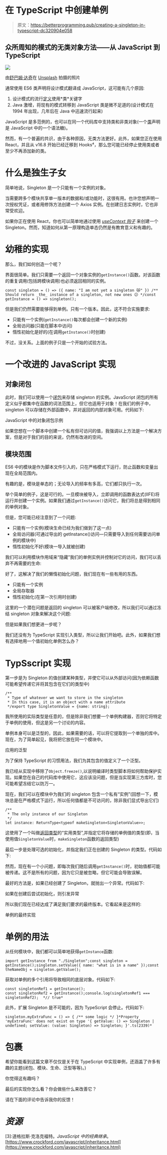 # 在 TypeScript 中创建单例

> 原文：<https://betterprogramming.pub/creating-a-singleton-in-typescript-dc320904e058>

## 众所周知的模式的无类对象方法——从 JavaScript 到 TypeScript

![](img/cdae724f08b3c5ef7f2686a308fcb2b8.png)

由[舒巴姆·达奇](https://unsplash.com/@theshubhamdhage?utm_source=unsplash&utm_medium=referral&utm_content=creditCopyText)在 [Unsplash](https://unsplash.com/s/photos/one?utm_source=unsplash&utm_medium=referral&utm_content=creditCopyText) 拍摄的照片

通常使用 ES6 类声明将设计模式翻译成 JavaScript，这可能有几个原因:

1.  设计模式的流行[定义](https://en.wikipedia.org/wiki/Singleton_pattern#:~:text=the%20singleton%20pattern%20is%20a%20software%20design%20pattern%20that%20restricts%20the%20instantiation%20of%20a%20class%20to%20one%20%22single%22%20instance.)使用*类*关键字
2.  Java 激增，将现有的模式转移到 JavaScript 类是微不足道的(设计模式在 1994 年出现，几年后在 Java 中迅速流行起来)

JavaScript 是多范例的，也可以在同一个代码库中支持类和非类对象(一个[类](https://developer.mozilla.org/en-US/docs/Web/JavaScript/Reference/Classes#defining_classes)声明是 JavaScript 中的一个语法糖)。

然而，有一个普遍的共识，由于各种原因，无类方法更好。此外，如果您正在使用 React，并且从 v16.8 开始已经迁移到 Hooks⁴，那么您可能已经停止使用类或者至少不再添加新的类。

# 什么是独生子女

简单地说，Singleton 是一个只能有一个实例的对象。

当需要跨多个模块共享单一版本的数据和/或功能时，这很有用。也许您想声明一次授权凭证，或者用修饰方法创建一个 Axios 实例。在创建日志实例时，它也非常受欢迎。

如果你正在使用 React，你也可以简单地通过使用 [*useContext 钩子*](https://reactjs.org/docs/hooks-reference.html#usecontext) 来创建一个 Singleton。然而，知道如何从第一原理构造单态仍然是有教育意义和有趣的。

# 幼稚的实现

那么，我们如何创造一个呢？

界面很简单。我们只需要一个返回一个对象实例的`getInstance()`函数。对该函数的重复调用(包括跨模块调用)也必须返回相同的实例。

```
const singleton = () => ({ name: "I am not yet a singleton 😿" }) /** Should return _the_ instance of a singleton, not new ones 😕 */const getInstance = () => singleton();
```

但是我们仍然需要能够得到单例。只有一个版本。因此，这不符合实施要求:

*   只能有一个实例(`getInstance()`每次都会创建一个新的实例)
*   全局访问器(只能在脚本中访问)
*   惰性初始化是好的(在调用`getInstance()`时创建)

不过，没关系。上面的例子只是一个开始的试验方法。

# 一个改进的 JavaScript 实现

## 对象闭包

此时，我们可以使用一个[闭包](https://developer.mozilla.org/en-US/docs/Web/JavaScript/Closures)来存储 singleton 的实例。JavaScript 闭包的所有定义似乎都集中在函数的词法范围上，但它也适用于对象！在我们的例子中，singleton 可以存储在外部函数中，并对返回的内部对象可用。代码如下:

JavaScript 中的对象闭包示例

如果您想在一个脚本中创建一个私有但可访问的值，我强调以上方法是一个解决方案，但是对于我们的目的来说，仍然有改进的空间。

## 模块范围

ES6 中的模块是作为脚本文件引入的，只在严格模式下运行，防止函数和变量出现在全局范围内。

有趣的是，模块是单态的；无论导入的频率有多高，它们都只执行一次。

举个简单的例子，这是可行的。一旦模块被导入，立即调用的函数表达式(IIFE)将运行并创建一个实例。如果我们通过`getInstance()`访问它，我们将总是得到相同的单例对象。

但是，您可能已经注意到了一个问题:

*   只能有一个实例(模块生命已经为我们做到了这一点)
*   全局访问器(可通过导出的 getInstance()访问—只需要导入到任何需要访问单例的模块中)
*   惰性初始化不好(模块一导入就被创建)

我们可以利用模块作用域来“隐藏”我们的单例实例并控制对它的访问，我们可以丢弃不再需要的生命:

好了，这解决了我们的懒惰初始化问题，我们现在有一些有用的东西。

*   只能有一个实例
*   全局存取器
*   惰性初始化(在第一次引用时创建)

这里的一个潜在问题是返回的 singleton 可以被客户端修改，所以我们可以通过冻结 singleton 对象来解决这个问题:

但是如果我们想更进一步呢？

我们还没有为 TypeScript 实现引入类型，所以让我们开始吧。此外，如果我们想有选择地用一个值初始化单例怎么办？

# TypSscript 实现

第一步是为 Singleton 的值创建某种类型，并使它可以从外部访问(因为依赖函数可能希望传递它并将其包含在它们的类型中)

```
/**
 * Type of whatever we want to store in the singleton
 * In this case, it is an object with a name attribute
 */export type SingletonValue = {name: string};
```

我所使用的实际类型是任意的，但是除非我们想要一个单例构建器，否则它将特定于单例的使用，但这是另一个讨论的内容。

单例本身可以是泛型的，因此，如果需要的话，可以将它提取到一个单独的库中。现在，为了简单起见，我将把它放在同一个模块中。

应用的泛型

为了保持 TypeScript 的习惯用法，我们为其包含的值定义了一个<t>泛型。</t>

我已经从实现中移除了`Object.freeze()`,以说明编译时类型脚本将如何帮助保护实现。如果您在自己的代码库中使用它，这应该没问题，但是当实现第三方库时，您可能希望冻结它以防万一。

现在，我们可以在模块中为我们的 singleton 包含一个私有“实例”(回想一下，模块总是在严格模式下运行，所以任何值都是不可访问的，除非我们显式导出它们)

```
/**
 * The only instance of our Singleton
 */
let instance: ReturnType<typeof makeSingleton<SingletonValue>>;
```

这使用了一个叫做[返回类型](https://www.typescriptlang.org/docs/handbook/utility-types.html#returntypetype)的“实用类型”,并指定它将存储的单例值的类型(即，当使用值`SingletonValue`时，`makeSingleton`函数的返回类型)

最后一步是处理可选的初始化，并指定我们正在创建的 Singleton 的类型。代码如下:

然而，现在有一个小问题，即每次我们随后调用`getInstance()`时，初始值都可能被传递。这不是所有的问题，因为它只是被忽略，但它可能会导致误解。

最好的方法是，如果已经创建了 Singleton，就抛出一个异常。代码如下:

如果在创建后尝试初始化，则引发异常

所以我们现在已经达成了满足我们要求的最终版本。它看起来是这样的:

单例的最终实现

# 单例的用法

从任何模块中，我们都可以简单地获得`getInstance`函数:

```
import getInstance from "./Singleton";const singleton = getInstance();singleton.setValue({ name: "what is in a name" });const theNameObj = singleton.getValue();
```

获取对单例的多个引用将导致相同的底层对象。代码如下:

```
const singletonRef1 = getInstance();
const singletonRef2 = getInstance();console.log(singletonRef1 === singletonRef2);  *// true*
```

此外，扩展 Singleton 是不可能的，因为 TypeScript 会停止。代码如下:

```
singleton.myExtraFunc = () => { /** some logic */ }*Property 'myExtraFunc' does not exist on type '{ getValue: () => Singleton | undefined; setValue: (value: Singleton) => Singleton; }'.ts(2339)*
```

# 包裹

希望你能看到这篇文章不仅仅是关于在 TypeScript 中实现单例，还涵盖了许多有趣的主题(闭包、模块、生命、泛型等等)。)

你觉得这有趣吗？

最后的实现你怎么看？你会做些什么来改善它？

请在下面的评论中告诉我你的反馈！

# *资源*

[1]:维基百科。*单例模式*。https://en.wikipedia.org/wiki/Singleton_pattern

[2]:维基百科。*设计图案*。[https://en.wikipedia.org/wiki/Design_Patterns](https://en.wikipedia.org/wiki/Design_Patterns)

[3]:道格拉斯·克洛克福特。*JavaScript 中的经典继承*。[https://www.crockford.com/javascript/inheritance.html](https://www.crockford.com/javascript/inheritance.html)

[4]:反应堆。*挂钩常见问题解答*。[https://reactjs.org/docs/hooks-faq.html](https://reactjs.org/docs/hooks-faq.html)